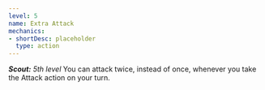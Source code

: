 ```yaml
---
level: 5
name: Extra Attack
mechanics:
- shortDesc: placeholder
  type: action
---
```

_**Scout:** 5th level_
You can attack twice, instead of once, whenever you take the Attack action on your turn.